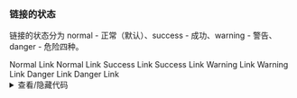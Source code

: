### 链接的状态

链接的状态分为 <yc-tag>normal</yc-tag> - 正常（默认）、<yc-tag>success</yc-tag> - 成功、<yc-tag>warning</yc-tag> - 警告、<yc-tag>danger</yc-tag> - 危险四种。

<div class="cell-demo">
  <yc-space direction="vertical">
    <yc-space>
      <yc-link href="link">Normal Link</yc-link>
      <yc-link href="link" disabled>Normal Link</yc-link>
    </yc-space>
    <yc-space>
      <yc-link href="link" status="success">Success Link</yc-link>
      <yc-link href="link" status="success" disabled>Success Link</yc-link>
    </yc-space>
    <yc-space>
      <yc-link href="link" status="warning">Warning Link</yc-link>
      <yc-link href="link" status="warning" disabled>Warning Link</yc-link>
    </yc-space>
    <yc-space>
      <yc-link href="link" status="danger">Danger Link</yc-link>
      <yc-link href="link" status="danger" disabled>Danger Link</yc-link>
    </yc-space>
  </yc-space>
</div>

<details>
<summary>查看/隐藏代码</summary>

```vue
<template>
  <yc-space direction="vertical">
    <yc-space>
      <yc-link href="link">Normal Link</yc-link>
      <yc-link
        href="link"
        disabled
        >Normal Link</yc-link
      >
    </yc-space>
    <yc-space>
      <yc-link
        href="link"
        status="success"
        >Success Link</yc-link
      >
      <yc-link
        href="link"
        status="success"
        disabled
        >Success Link</yc-link
      >
    </yc-space>
    <yc-space>
      <yc-link
        href="link"
        status="warning"
        >Warning Link</yc-link
      >
      <yc-link
        href="link"
        status="warning"
        disabled
        >Warning Link</yc-link
      >
    </yc-space>
    <yc-space>
      <yc-link
        href="link"
        status="danger"
        >Danger Link</yc-link
      >
      <yc-link
        href="link"
        status="danger"
        disabled
        >Danger Link</yc-link
      >
    </yc-space>
  </yc-space>
</template>
```

</details>
